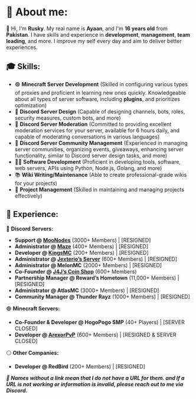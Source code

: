 # 👋 About me:
🧐 Hi, I'm **Rusky**. My real name is **Ayaan**, and I'm **16 years old** from **Pakistan**. I have skills and experience in **development**, **management**, **team leading**, and more. I improve my self every day and aim to deliver better experiences.

## 🎓 Skills:
- 🟢 **Minecraft Server Development** (Skilled in configuring various types of proxies and proficient in learning new ones quickly. Knowledgeable about all types of server software, including **plugins**, and prioritizes optimization)
- 🔵 **Discord Server Design** (Capable of designing channels, bots, roles, security measures, custom bots, and more)
- 🔵 **Discord Server Moderation** (Committed to providing excellent moderation services for your server, available for 6 hours daily, and capable of moderating conversations in various languages)
- 🔵 **Discord Server Community Management** (Experienced in managing server communities, organizing events, giveaways, enhancing server functionality, similar to Discord server design tasks, and more)
- 👩‍💻 **Software Development** (Proficient in developing tools, software, web servers, APIs using Python, Node.js, Golang, and more)
- 📚 **Wiki Writing/Maintenance** (Able to create professional-grade wikis for your projects)
- 🧰 **Project Management** (Skilled in maintaining and managing projects effectively)

## 📜 Experience:

🔵 **Discord Servers:**
- **Support @ [MooNodes](https://discord.com/invite/jUwawB5uBP)** (3000+ Members) | [RESIGNED]
- **Administrator @ [Maze](https://discord.com/invite/j2xTVard5N)** (400+ Members) | [RESIGNED]
- **Developer @ [KingsMC](https://discord.com/invite/kingsmc)** (200+ Members) | [RESIGNED]
- **Administrator @ [Jexterio’s Server](https://discord.gg/HTxucykFu7)** (600+ Members) | [RESIGNED]
- **Administrator @ MelonMC** (2000+ Members) | [RESIGNED]
- **Co-Founder @ [J4J’s Coin Shop](https://discord.gg/NbmWHywm4p)** (600+ Members)
- **Partnership Manager @ Reward’s Hometown** (11,000+ Members) | [RESIGNED]
- **Administrator @ AtlasMC** (3000+ Members) | [RESIGNED]
- **Community Manager @ Thunder Rayz** (1000+ Members) | [RESIGNED]

🟢 **Minecraft Servers:**
- **Co-Founder & Developer @ HogoPogo SMP** (40+ Players) | [SERVER CLOSED]
- **Developer @ [ArexorPvP](https://discord.com/invite/43bbJH3r9c)** (600+ Members) | [RESIGNED & SERVER CLOSED]
    
⚪ **Other Companies:**
- **Developer @ RedBird** (200+ Members) | [RESIGNED]

***🔖 Names without a link mean that I do not have a URL for them. and If a URL is not working or information is invalid, please reach out to me via Discord.***
